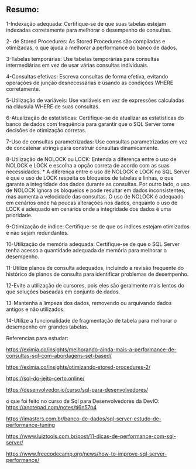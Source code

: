 
## Resumo:

  1-Indexação adequada: Certifique-se de que suas tabelas estejam indexadas corretamente para melhorar o desempenho de consultas.

  2- de Stored Procedures: As Stored Procedures são compiladas e otimizadas, o que ajuda a melhorar a performance do banco de dados.

  3-Tabelas temporárias: Use tabelas temporárias para consultas intermediárias em vez de usar várias consultas individuais.

  4-Consultas efetivas: Escreva consultas de forma efetiva, evitando operações de junção desnecessárias e usando as condições WHERE corretamente.

  5-Utilização de variáveis: Use variáveis em vez de expressões calculadas na cláusula WHERE de suas consultas.

  6-Atualização de estatísticas: Certifique-se de atualizar as estatísticas do banco de dados com frequência para garantir que o SQL Server tome decisões de otimização corretas.

  7-Uso de consultas parametrizadas: Use consultas parametrizadas em vez de concatenar strings para construir consultas dinamicamente.

  8-Utilização de NOLOCK ou LOCK: Entenda a diferença entre o uso de NOLOCK e LOCK e escolha a opção correta de acordo com as suas necessidades.
    * A diferença entre o uso de NOLOCK e LOCK no SQL Server é que o uso de LOCK respeita os bloqueios de tabelas e linhas, o que garante a integridade dos dados           durante as consultas. Por outro lado, o uso de NOLOCK ignora os bloqueios e pode resultar em dados inconsistentes, mas aumenta a velocidade das consultas. O uso       de NOLOCK é adequado em cenários onde há poucas alterações nos dados, enquanto o uso de LOCK é adequado em cenários onde a integridade dos dados é uma                 prioridade.

  9-Otimização de índice: Certifique-se de que os índices estejam otimizados e não sejam redundantes.

  10-Utilização de memória adequada: Certifique-se de que o SQL Server tenha acesso a quantidade adequada de memória para melhorar o desempenho.
  
  11-Utilize planos de consulta adequados, incluindo a revisão frequente do histórico de planos de consulta para identificar problemas de desempenho.

  12-Evite a utilização de cursores, pois eles são geralmente mais lentos do que soluções baseadas em conjunto de dados.

  13-Mantenha a limpeza dos dados, removendo ou arquivando dados antigos e não utilizados.

  14-Utilize a funcionalidade de fragmentação de tabela para melhorar o desempenho em grandes tabelas.


Referencias para estudar:

https://eximia.co/insights/melhorando-ainda-mais-a-performance-de-consultas-sql-com-abordagens-set-based/

https://eximia.co/insights/otimizando-stored-procedures-2/

https://sql-do-jeito-certo.online/

https://desenvolvedor.io/curso/sql-para-desenvolvedores/

o que foi feito no curso de Sql para Desenvolvedores da DevIO: https://anotepad.com/notes/ti6n57p4

https://imasters.com.br/banco-de-dados/sql-server-estudo-de-performance-tuning

https://www.luiztools.com.br/post/11-dicas-de-performance-com-sql-server/

https://www.freecodecamp.org/news/how-to-improve-sql-server-performance/
